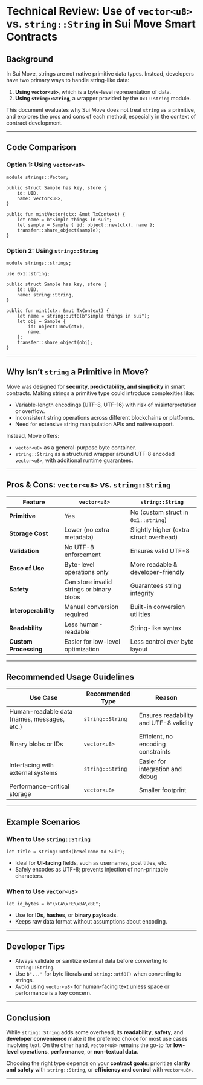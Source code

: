 
# Technical Review: Use of `vector<u8>` vs. `string::String` in Sui Move Smart Contracts

## Background

In Sui Move, strings are not native primitive data types. Instead, developers have two primary ways to handle string-like data:

1. **Using `vector<u8>`**, which is a byte-level representation of data.
2. **Using `string::String`**, a wrapper provided by the `0x1::string` module.

This document evaluates why Sui Move does not treat `string` as a primitive, and explores the pros and cons of each method, especially in the context of contract development.

---

## Code Comparison

### Option 1: Using `vector<u8>`

```move
module strings::Vector;

public struct Sample has key, store {
    id: UID,
    name: vector<u8>,
}

public fun mintVector(ctx: &mut TxContext) {
    let name = b"Simple things in sui";
    let sample = Sample { id: object::new(ctx), name };
    transfer::share_object(sample);
}
```

### Option 2: Using `string::String`

```move
module strings::strings;

use 0x1::string;

public struct Sample has key, store {
    id: UID,
    name: string::String,
}

public fun mint(ctx: &mut TxContext) {
    let name = string::utf8(b"Simple things in sui");
    let obj = Sample {
        id: object::new(ctx),
        name,
    };
    transfer::share_object(obj);
}
```

---

## Why Isn’t `string` a Primitive in Move?

Move was designed for **security, predictability, and simplicity** in smart contracts. Making strings a primitive type could introduce complexities like:

* Variable-length encodings (UTF-8, UTF-16) with risk of misinterpretation or overflow.
* Inconsistent string operations across different blockchains or platforms.
* Need for extensive string manipulation APIs and native support.

Instead, Move offers:

* `vector<u8>` as a general-purpose byte container.
* `string::String` as a structured wrapper around UTF-8 encoded `vector<u8>`, with additional runtime guarantees.

---

## Pros & Cons: `vector<u8>` vs. `string::String`

| Feature               | `vector<u8>`                                | `string::String`                          |
| --------------------- | ------------------------------------------- | ----------------------------------------- |
| **Primitive**         | Yes                                       | No (custom struct in `0x1::string`)     |
| **Storage Cost**      | Lower (no extra metadata)                 | Slightly higher (extra struct overhead) |
| **Validation**        | No UTF-8 enforcement                      | Ensures valid UTF-8                     |
| **Ease of Use**       | Byte-level operations only                | More readable & developer-friendly      |
| **Safety**            | Can store invalid strings or binary blobs | Guarantees string integrity             |
| **Interoperability**  | Manual conversion required                | Built-in conversion utilities           |
| **Readability**       | Less human-readable                       | String-like syntax                      |
| **Custom Processing** | Easier for low-level optimization         | Less control over byte layout           |

---

## Recommended Usage Guidelines

| Use Case                                    | Recommended Type | Reason                                 |
| ------------------------------------------- | ---------------- | -------------------------------------- |
| Human-readable data (names, messages, etc.) | `string::String` | Ensures readability and UTF-8 validity |
| Binary blobs or IDs                         | `vector<u8>`     | Efficient, no encoding constraints     |
| Interfacing with external systems           | `string::String` | Easier for integration and debug       |
| Performance-critical storage                | `vector<u8>`     | Smaller footprint                      |

---

## Example Scenarios

### When to Use `string::String`

```move
let title = string::utf8(b"Welcome to Sui");
```

* Ideal for **UI-facing** fields, such as usernames, post titles, etc.
* Safely encodes as UTF-8; prevents injection of non-printable characters.

### When to Use `vector<u8>`

```move
let id_bytes = b"\xCA\xFE\xBA\xBE";
```

* Use for **IDs**, **hashes**, or **binary payloads**.
* Keeps raw data format without assumptions about encoding.

---

## Developer Tips

* Always validate or sanitize external data before converting to `string::String`.
* Use `b"..."` for byte literals and `string::utf8()` when converting to strings.
* Avoid using `vector<u8>` for human-facing text unless space or performance is a key concern.

---

## Conclusion

While `string::String` adds some overhead, its **readability**, **safety**, and **developer convenience** make it the preferred choice for most use cases involving text. On the other hand, `vector<u8>` remains the go-to for **low-level operations**, **performance**, or **non-textual data**.

Choosing the right type depends on your **contract goals**: prioritize **clarity and safety** with `string::String`, or **efficiency and control** with `vector<u8>`.

---
